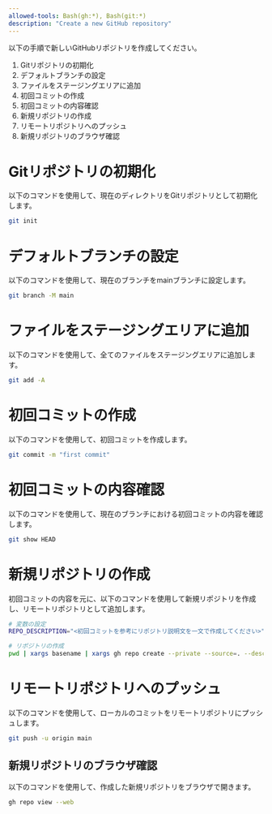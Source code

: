 ```yaml
---
allowed-tools: Bash(gh:*), Bash(git:*)
description: "Create a new GitHub repository"
---
```


以下の手順で新しいGitHubリポジトリを作成してください。

1. Gitリポジトリの初期化
2. デフォルトブランチの設定
3. ファイルをステージングエリアに追加
4. 初回コミットの作成
5. 初回コミットの内容確認
6. 新規リポジトリの作成
7. リモートリポジトリへのプッシュ
8. 新規リポジトリのブラウザ確認

# Gitリポジトリの初期化

以下のコマンドを使用して、現在のディレクトリをGitリポジトリとして初期化します。

```bash
git init
```

# デフォルトブランチの設定

以下のコマンドを使用して、現在のブランチをmainブランチに設定します。

```bash
git branch -M main
```

# ファイルをステージングエリアに追加

以下のコマンドを使用して、全てのファイルをステージングエリアに追加します。

```bash
git add -A
```

# 初回コミットの作成

以下のコマンドを使用して、初回コミットを作成します。

```bash
git commit -m "first commit"
```

# 初回コミットの内容確認

以下のコマンドを使用して、現在のブランチにおける初回コミットの内容を確認します。

```bash
git show HEAD
```

# 新規リポジトリの作成

初回コミットの内容を元に、以下のコマンドを使用して新規リポジトリを作成し、リモートリポジトリとして追加します。

```bash
# 変数の設定
REPO_DESCRIPTION="<初回コミットを参考にリポジトリ説明文を一文で作成してください>"

# リポジトリの作成
pwd | xargs basename | xargs gh repo create --private --source=. --description="$REPO_DESCRIPTION"
```

# リモートリポジトリへのプッシュ

以下のコマンドを使用して、ローカルのコミットをリモートリポジトリにプッシュします。

```bash
git push -u origin main
```

## 新規リポジトリのブラウザ確認

以下のコマンドを使用して、作成した新規リポジトリをブラウザで開きます。

```bash
gh repo view --web
```
